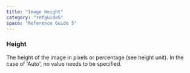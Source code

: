 ```yaml
---
title: "Image Height"
category: "refguide5"
space: "Reference Guide 5"
---
```

### Height

The height of the image in pixels or percentage (see height unit). In the case of 'Auto', no value needs to be specified.